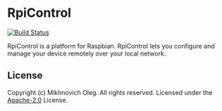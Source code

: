 # RpiControl
[![Build Status](https://travis-ci.com/olegmikhnovich/RpiControl.svg?branch=master)](https://travis-ci.com/olegmikhnovich/RpiControl)

RpiControl is a platform for Raspbian. RpiControl lets you configure and manage your device remotely over your local network.
## License
Copyright (c) Mikhnovich Oleg. All rights reserved.
Licensed under the [Apache-2.0](LICENSE) License.